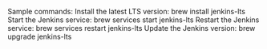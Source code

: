 Sample commands:
Install the latest LTS version: brew install jenkins-lts
Start the Jenkins service: brew services start jenkins-lts
Restart the Jenkins service: brew services restart jenkins-lts
Update the Jenkins version: brew upgrade jenkins-lts
